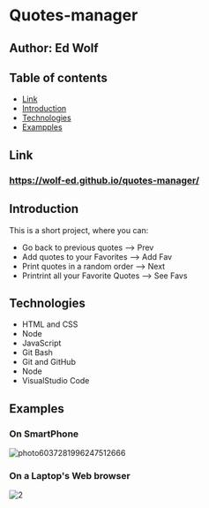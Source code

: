 # Quotes-manager

## Author:  Ed Wolf
## Table of contents
* [Link](#Link)
* [Introduction](#Introduction)
* [Technologies](#Technologies)
* [Exampples](#Examples)

## Link
### **https://wolf-ed.github.io/quotes-manager/**

## Introduction

This is a short project, where you can:
* Go back to previous quotes         --> Prev
* Add quotes to your Favorites       --> Add Fav
* Print quotes in a random order     --> Next
* Printrint all your Favorite Quotes --> See Favs

## Technologies

* HTML and CSS
* Node
* JavaScript
* Git Bash
* Git and GitHub
* Node
* VisualStudio Code

## Examples

### On SmartPhone
![photo6037281996247512666](https://user-images.githubusercontent.com/91706719/139033865-982f6445-fc73-4e72-b88d-f2bd4701ed60.jpg)

### On a Laptop's Web browser
![2](https://user-images.githubusercontent.com/91706719/139034236-8272aab3-0bba-4e30-885c-8bc8d2ac1909.png)



